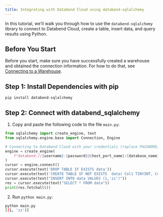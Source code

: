 ```yaml
---
title: Integrating with Databend Cloud using databend-sqlalchemy
---
```


In this tutorial, we'll walk you through how to use the `databend-sqlalchemy` library to connect to Databend Cloud, create a table, insert data, and query results using Python.

## Before You Start

Before you start, make sure you have successfully created a warehouse and obtained the connection information. For how to do that, see [Connecting to a Warehouse](/guides/cloud/using-databend-cloud/warehouses#connecting).

## Step 1: Install Dependencies with pip

```shell
pip install databend-sqlalchemy
```

## Step 2: Connect with databend_sqlalchemy

1. Copy and paste the following code to the file `main.py`:

```python
from sqlalchemy import create_engine, text
from sqlalchemy.engine.base import Connection, Engine

# Connecting to Databend Cloud with your credentials (replace PASSWORD, HOST, DATABASE, and WAREHOUSE_NAME)
engine = create_engine(
    f"databend://{username}:{password}@{host_port_name}/{database_name}?sslmode=disable"
)
cursor = engine.connect()
cursor.execute(text('DROP TABLE IF EXISTS data'))
cursor.execute(text('CREATE TABLE IF NOT EXISTS  data( Col1 TINYINT, Col2 VARCHAR )'))
cursor.execute(text("INSERT INTO data VALUES (1,'zz')"))
res = cursor.execute(text("SELECT * FROM data"))
print(res.fetchall())
```

2. Run `python main.py`:

```bash
python main.py
[(1, 'zz')]
```
